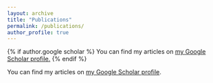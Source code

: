 ```yaml
---
layout: archive
title: "Publications"
permalink: /publications/
author_profile: true
---
```


{% if author.google scholar %}
  You can find my articles on <u><a href="{{author.googlescholar}}">my Google Scholar profile</a>.</u>
{% endif %}

You can find my articles on [my Google Scholar profile](https://scholar.google.com/citations?user=kFroAXEAAAAJ).

